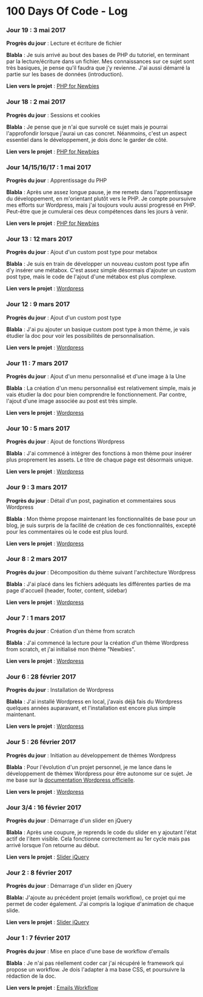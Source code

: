 # 100 Days Of Code - Log



### Jour 19 : 3 mai 2017

**Progrès du jour** : Lecture et écriture de fichier

**Blabla** : Je suis arrivé au bout des bases de PHP du tutoriel, en terminant par la lecture/écriture dans un fichier. Mes connaissances sur ce sujet sont très basiques, je pense qu'il faudra que j'y revienne. J'ai aussi démarré la partie sur les bases de données (introduction).

**Lien vers le projet** : [PHP for Newbies](https://github.com/hugodessomme/100-days-of-code/tree/master/projects/php-for-newbies)



### Jour 18 : 2 mai 2017

**Progrès du jour** : Sessions et cookies

**Blabla** : Je pense que je n'ai que survolé ce sujet mais je pourrai l'approfondir lorsque j'aurai un cas concret. Néanmoins, c'est un aspect essentiel dans le développement, je dois donc le garder de côté.

**Lien vers le projet** : [PHP for Newbies](https://github.com/hugodessomme/100-days-of-code/tree/master/projects/php-for-newbies)



### Jour 14/15/16/17 : 1 mai 2017

**Progrès du jour** : Apprentissage du PHP

**Blabla** : Après une assez longue pause, je me remets dans l'apprentissage du développement, en m'orientant plutôt vers le PHP. Je compte poursuivre mes efforts sur Wordpress, mais j'ai toujours voulu aussi progressé en PHP. Peut-être que je cumulerai ces deux compétences dans les jours à venir.

**Lien vers le projet** : [PHP for Newbies](https://github.com/hugodessomme/100-days-of-code/tree/master/projects/php-for-newbies)



### Jour 13 : 12 mars 2017

**Progrès du jour** : Ajout d'un custom post type pour metabox

**Blabla** : Je suis en train de développer un nouveau custom post type afin d'y insérer une métabox. C'est assez simple désormais d'ajouter un custom post type, mais le code de l'ajout d'une métabox est plus complexe.

**Lien vers le projet** : [Wordpress](https://github.com/hugodessomme/100-days-of-code/tree/master/projects/wordpress)



### Jour 12 : 9 mars 2017

**Progrès du jour** : Ajout d'un custom post type

**Blabla** : J'ai pu ajouter un basique custom post type à mon thème, je vais étudier la doc pour voir les possibilités de personnalisation.

**Lien vers le projet** : [Wordpress](https://github.com/hugodessomme/100-days-of-code/tree/master/projects/wordpress)



### Jour 11 : 7 mars 2017

**Progrès du jour** : Ajout d'un menu personnalisé et d'une image à la Une

**Blabla** : La création d'un menu personnalisé est relativement simple, mais je vais étudier la doc pour bien comprendre le fonctionnement. Par contre, l'ajout d'une image associée au post est très simple.

**Lien vers le projet** : [Wordpress](https://github.com/hugodessomme/100-days-of-code/tree/master/projects/wordpress)



### Jour 10 : 5 mars 2017

**Progrès du jour** : Ajout de fonctions Wordpress

**Blabla** : J'ai commencé à intégrer des fonctions à mon thème pour insérer plus proprement les assets. Le titre de chaque page est désormais unique.

**Lien vers le projet** : [Wordpress](https://github.com/hugodessomme/100-days-of-code/tree/master/projects/wordpress)



### Jour 9 : 3 mars 2017

**Progrès du jour** : Détail d'un post, pagination et commentaires sous Wordpress

**Blabla** : Mon thème propose maintenant les fonctionnalités de base pour un blog, je suis surpris de la facilité de création de ces fonctionnalités, excepté pour les commentaires où le code est plus lourd.

**Lien vers le projet** : [Wordpress](https://github.com/hugodessomme/100-days-of-code/tree/master/projects/wordpress)



### Jour 8 : 2 mars 2017

**Progrès du jour** : Décomposition du thème suivant l'architecture Wordpress

**Blabla** : J'ai placé dans les fichiers adéquats les différentes parties de ma page d'accueil (header, footer, content, sidebar)

**Lien vers le projet** : [Wordpress](https://github.com/hugodessomme/100-days-of-code/tree/master/projects/wordpress)



### Jour 7 : 1 mars 2017

**Progrès du jour** : Création d'un thème from scratch

**Blabla** : J'ai commencé la lecture pour la création d'un thème Wordpress from scratch, et j'ai initialisé mon thème "Newbies".

**Lien vers le projet** : [Wordpress](https://github.com/hugodessomme/100-days-of-code/tree/master/projects/wordpress)




### Jour 6 : 28 février 2017

**Progrès du jour** : Installation de Wordpress

**Blabla** : J'ai installé Wordpress en local, j'avais déjà fais du Wordpress quelques années auparavant, et l'installation est encore plus simple maintenant.

**Lien vers le projet** : [Wordpress](https://github.com/hugodessomme/100-days-of-code/tree/master/projects/wordpress)




### Jour 5 : 26 février 2017

**Progrès du jour** : Initiation au développement de thèmes Wordpress

**Blabla** : Pour l'évolution d'un projet personnel, je me lance dans le développement de thèmex Wordpress pour être autonome sur ce sujet. Je me base sur la [documentation Wordpress officielle](https://developer.wordpress.org/themes/).

**Lien vers le projet** : [Wordpress](https://github.com/hugodessomme/100-days-of-code/tree/master/projects/wordpress)




### Jour 3/4 : 16 février 2017

**Progrès du jour** : Démarrage d'un slider en jQuery

**Blabla** : Après une coupure, je reprends le code du slider en y ajoutant l'état actif de l'item visible. Cela fonctionne correctement au 1er cycle mais pas arrivé lorsque l'on retourne au début.

**Lien vers le projet** : [Slider jQuery](https://github.com/hugodessomme/100-days-of-code/tree/master/projects/slider-jquery)




### Jour 2 : 8 février 2017

**Progrès du jour** : Démarrage d'un slider en jQuery

**Blabla:** J'ajoute au précédent projet (emails workflow), ce projet qui me permet de coder également. J'ai compris la logique d'animation de chaque slide.

**Lien vers le projet** : [Slider jQuery](https://github.com/hugodessomme/100-days-of-code/tree/master/projects/slider-jquery)




### Jour 1 : 7 février 2017

**Progrès du jour** : Mise en place d'une base de workflow d'emails

**Blabla** : Je n'ai pas réellement coder car j'ai récupéré le framework qui propose un workflow. Je dois l'adapter à ma base CSS, et poursuivre la rédaction de la doc.

**Lien vers le projet** : [Emails Workflow](https://github.com/hugodessomme/100-days-of-code/tree/master/projects/emails-workflow)